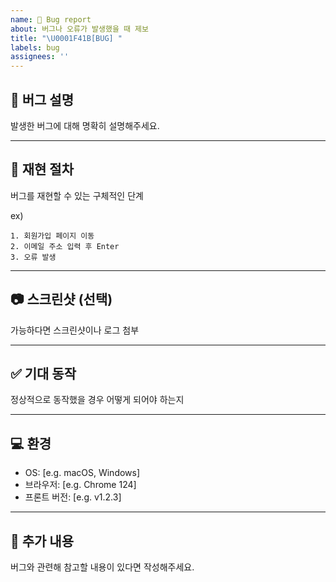 ```yaml
---
name: 🐞 Bug report
about: 버그나 오류가 발생했을 때 제보
title: "\U0001F41B[BUG] "
labels: bug
assignees: ''
---
```


## 🐛 버그 설명

발생한 버그에 대해 명확히 설명해주세요.

---

## 🔁 재현 절차

버그를 재현할 수 있는 구체적인 단계

ex)

```text
1. 회원가입 페이지 이동
2. 이메일 주소 입력 후 Enter
3. 오류 발생
```

---

## 📷 스크린샷 (선택)

가능하다면 스크린샷이나 로그 첨부

---

## ✅ 기대 동작

정상적으로 동작했을 경우 어떻게 되어야 하는지

---

## 💻 환경

- OS: [e.g. macOS, Windows]
- 브라우저: [e.g. Chrome 124]
- 프론트 버전: [e.g. v1.2.3]

---

## 📎 추가 내용

버그와 관련해 참고할 내용이 있다면 작성해주세요.

